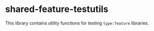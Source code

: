 # shared-feature-testutils

This library contains utility functions for testing `type:feature` libraries.
